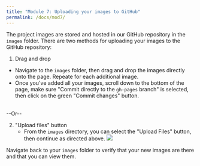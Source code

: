 ```yaml
---
title: "Module 7: Uploading your images to GitHub"
permalink: /docs/mod7/
---
```


The project images are stored and hosted in our GitHub repository in the `images` folder. There are two methods for uploading your images to the GitHub repository:

1. Drag and drop
  * Navigate to the `images` folder, then drag and drop the images directly onto the page. Repeate for each additional image.
  * Once you've added all your images, scroll down to the bottom of the page, make sure "Commit directly to the `gh-pages` branch" is selected, then click on the green "Commit changes" button.  

<br />--Or--<br />

2. "Upload files" button
    * From the `images` directory, you can select the "Upload Files" button, then continue as directed above.
![](https://img.labnol.org/di/upload-files.png)

Navigate back to your `images` folder to verify that your new images are there and that you can view them.
